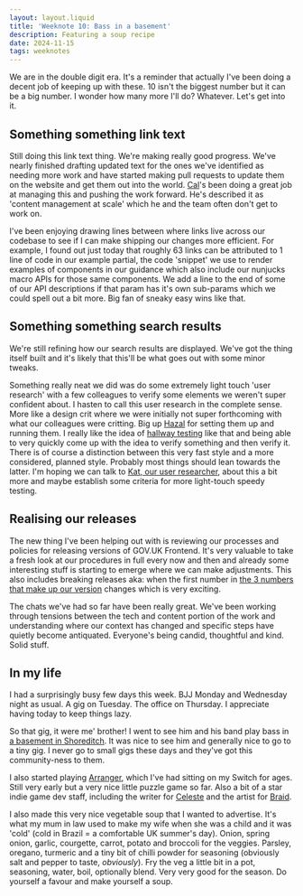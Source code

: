 ```yaml
---
layout: layout.liquid
title: 'Weeknote 10: Bass in a basement'
description: Featuring a soup recipe
date: 2024-11-15
tags: weeknotes
---
```


We are in the double digit era. It's a reminder that actually I've been doing a decent job of keeping up with these. 10 isn't the biggest number but it can be a big number. I wonder how many more I'll do? Whatever. Let's get into it.

## Something something link text

Still doing this link text thing. We're making really good progress. We've nearly finished drafting updated text for the ones we've identified as needing more work and have started making pull requests to update them on the website and get them out into the world. [Cal](https://accessibility.blog.gov.uk/author/calvin-lau-content-designer/)'s been doing a great job at managing this and pushing the work forward. He's described it as 'content management at scale' which he and the team often don't get to work on.

I've been enjoying drawing lines between where links live across our codebase to see if I can make shipping our changes more efficient. For example, I found out just today that roughly 63 links can be attributed to 1 line of code in our example partial, the code 'snippet' we use to render examples of components in our guidance which also include our nunjucks macro APIs for those same components. We add a line to the end of some of our API descriptions if that param has it's own sub-params which we could spell out a bit more. Big fan of sneaky easy wins like that.

## Something something search results

We're still refining how our search results are displayed. We've got the thing itself built and it's likely that this'll be what goes out with some minor tweaks.

Something really neat we did was do some extremely light touch 'user research' with a few colleagues to verify some elements we weren't super confident about. I hasten to call this user research in the complete sense. More like a design crit where we were initially not super forthcoming with what our colleagues were critting. Big up [Hazal](https://designnotes.blog.gov.uk/author/hazal-arpalikli-senior-interaction-designer-gds/) for setting them up and running them. I really like the idea of [hallway testing](https://www.dashly.io/blog/detailed-guide-on-hallway-testing/) like that and being able to very quickly come up with the idea to verify something and then verify it. There is of course a distinction between this very fast style and a more considered, planned style. Probably most things should lean towards the latter. I'm hoping we can talk to [Kat, our user researcher](https://designnotes.blog.gov.uk/author/katrina-birch-user-researcher-gds/), about this a bit more and maybe establish some criteria for more light-touch speedy testing.

## Realising our releases

The new thing I've been helping out with is reviewing our processes and policies for releasing versions of GOV.UK Frontend. It's very valuable to take a fresh look at our procedures in full every now and then and already some interesting stuff is starting to emerge where we can make adjustments. This also includes breaking releases aka: when the first number in [the 3 numbers that make up our version](https://semver.org/) changes which is very exciting.

The chats we've had so far have been really great. We've been working through tensions between the tech and content portion of the work and understanding where our context has changed and specific steps have quietly become antiquated. Everyone's being candid, thoughtful and kind. Solid stuff.

## In my life

I had a surprisingly busy few days this week. BJJ Monday and Wednesday night as usual. A gig on Tuesday. The office on Thursday. I appreciate having today to keep things lazy.

So that gig, it were me' brother! I went to see him and his band play bass in [a basement in Shoreditch](https://starinshoreditch.co.uk/). It was nice to see him and generally nice to go to a tiny gig. I never go to small gigs these days and they've got this community-ness to them.

I also started playing [Arranger](https://arranger.quest/), which I've had sitting on my Switch for ages. Still very early but a very nice little puzzle game so far. Also a bit of a star indie game dev staff, including the writer for [Celeste](https://www.celestegame.com/) and the artist for [Braid](http://www.braid-game.com/).

I also made this very nice vegetable soup that I wanted to advertise. It's what my mum in law used to make my wife when she was a child and it was 'cold' (cold in Brazil = a comfortable UK summer's day). Onion, spring onion, garlic, courgette, carrot, potato and broccoli for the veggies. Parsley, oregano, turmeric and a tiny bit of chilli powder for seasoning (obviously salt and pepper to taste, _obviously_). Fry the veg a little bit in a pot, seasoning, water, boil, optionally blend. Very very good for the season. Do yourself a favour and make yourself a soup.
